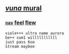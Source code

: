 ## [*vuna* mural](https://webmural.com/vuna)

### [`nav`](index.html) [feel](feel.css) [flew](flew.css)

```
viole+++ ultra name aurora
be++ sum1 willlllllllll
just pass 6oo
stream maybee
```